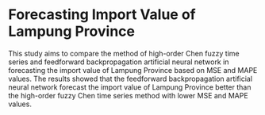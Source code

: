 # Forecasting Import Value of Lampung Province

This study aims to compare the method of high-order Chen fuzzy time series and feedforward backpropagation artificial neural network in forecasting the import value of Lampung Province based on MSE and MAPE values.  The results showed that the feedforward backpropagation artificial neural network forecast the import value of Lampung Province better than the high-order fuzzy Chen time series method with lower MSE and MAPE values.
